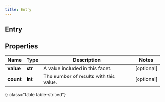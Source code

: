 ```yaml
---
title: Entry
---
```

## Entry

## Properties

|Name | Type | Description | Notes|
|------------ | ------------- | ------------- | -------------|
| **value** | **str** | A value included in this facet. | [optional] |
| **count** | **int** | The number of results with this value. | [optional] |
{: class="table table-striped"}



